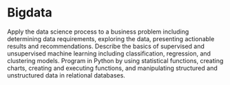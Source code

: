 # Bigdata
Apply the data science process to a business problem including
determining data requirements,
exploring the data,
presenting actionable results
and recommendations.
Describe the basics of 
supervised and unsupervised machine learning including classification, regression, and clustering models.
Program in Python by using 
statistical functions, 
creating charts, 
creating and executing functions, 
and manipulating structured and unstructured data in relational databases.